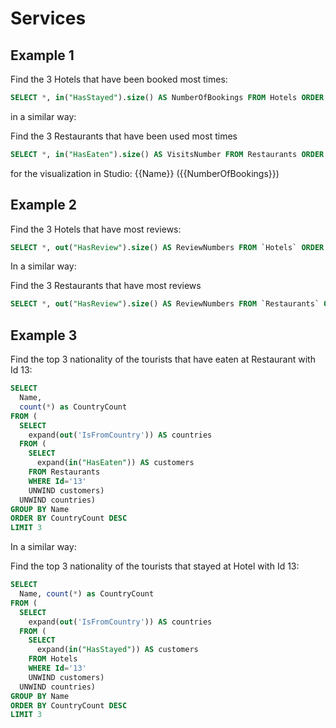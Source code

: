 
# Services 

## Example 1

Find the 3 Hotels that have been booked most times:
```sql
SELECT *, in("HasStayed").size() AS NumberOfBookings FROM Hotels ORDER BY NumberOfBookings DESC LIMIT 3
```

in a similar way:

Find the 3 Restaurants that have been used most times
```sql
SELECT *, in("HasEaten").size() AS VisitsNumber FROM Restaurants ORDER BY VisitsNumber DESC LIMIT 3
```

for the visualization in Studio:
{{Name}} ({{NumberOfBookings}})


## Example 2

Find the 3 Hotels that have most reviews: 
```sql
SELECT *, out("HasReview").size() AS ReviewNumbers FROM `Hotels` ORDER BY ReviewNumbers DESC LIMIT 3
```

In a similar way:

Find the 3 Restaurants that have most reviews 
```sql
SELECT *, out("HasReview").size() AS ReviewNumbers FROM `Restaurants` ORDER BY ReviewNumbers DESC LIMIT 3
```

## Example 3

Find the top 3 nationality of the tourists that have eaten at Restaurant with Id 13:

```sql
SELECT 
  Name, 
  count(*) as CountryCount 
FROM (
  SELECT 
    expand(out('IsFromCountry')) AS countries 
  FROM (
    SELECT 
      expand(in("HasEaten")) AS customers 
    FROM Restaurants 
    WHERE Id='13' 
    UNWIND customers) 
  UNWIND countries) 
GROUP BY Name 
ORDER BY CountryCount DESC 
LIMIT 3
```

In a similar way:

Find the top 3 nationality of the tourists that stayed at Hotel with Id 13:

```sql
SELECT 
  Name, count(*) as CountryCount 
FROM (
  SELECT 
    expand(out('IsFromCountry')) AS countries 
  FROM (
    SELECT 
      expand(in("HasStayed")) AS customers 
    FROM Hotels 
    WHERE Id='13' 
    UNWIND customers) 
  UNWIND countries) 
GROUP BY Name 
ORDER BY CountryCount DESC 
LIMIT 3
```